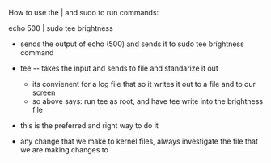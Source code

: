 How to use the | and sudo to run commands:

echo 500 | sudo tee brightness

- sends the output of echo (500) and sends it to sudo tee brightness command
- tee -- takes the input and sends to file and standarize it out
    - its convienent for a log file that so it writes it out to a file and to our screen 
    - so above says: run tee as root, and have tee write into the brightness file
    
- this is the preferred and right way to do it

- any change that we make to kernel files, always investigate the file that we are making changes to 
